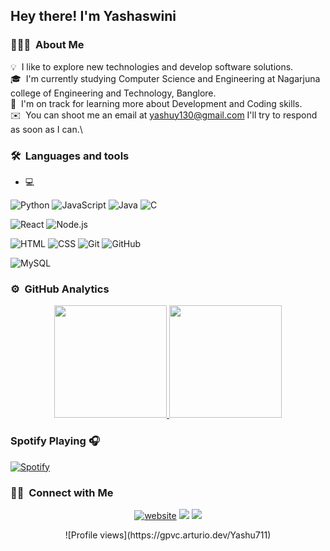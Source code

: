 <h2>Hey there! I'm Yashaswini</h2>

<h3> 👨🏻‍💻 &nbsp;About Me </h3>

💡 &nbsp;I like to explore new technologies and develop software solutions.\
🎓 &nbsp;I'm currently studying Computer Science and Engineering at Nagarjuna college of Engineering and Technology, Banglore.\
🌱 &nbsp;I'm on track for learning more about Development and Coding skills.\
✉️ &nbsp;You can shoot me an email at yashuy130@gmail.com I'll try to respond as soon as I can.\

<h3> 🛠 &nbsp;Languages and tools </h3>

- 💻 &nbsp;

 ![Python](https://img.shields.io/badge/-Python-05122A?style=flat&logo=python)
 ![JavaScript](https://img.shields.io/badge/-JavaScript-05122A?style=flat&logo=javascript)
 ![Java](https://img.shields.io/badge/-Java-05122A?style=flat&logo=Java&logoColor=FFA518)
 ![C](https://img.shields.io/badge/-C-05122A?style=flat&logo=C&logoColor=A8B9CC)

 ![React](https://img.shields.io/badge/-React-05122A?style=flat&logo=react)
 ![Node.js](https://img.shields.io/badge/-Node.js-05122A?style=flat&logo=node.js)


 ![HTML](https://img.shields.io/badge/-HTML-05122A?style=flat&logo=HTML5)
 ![CSS](https://img.shields.io/badge/-CSS-05122A?style=flat&logo=CSS3&logoColor=1572B6)
 ![Git](https://img.shields.io/badge/-Git-05122A?style=flat&logo=git)
 ![GitHub](https://img.shields.io/badge/-GitHub-05122A?style=flat&logo=github)
  
 ![MySQL](https://img.shields.io/badge/-MySQL-ffffff?style=flat&logo=mysql)


### ⚙️ &nbsp;GitHub Analytics

<p align="center">
<a href=https://github.com/Yashu711>
  <img height="180em" src="https://github-readme-stats-eight-theta.vercel.app/api?username=Yashu711&show_icons=true&theme=algolia&include_all_commits=true&count_private=true"/>
  <img height="180em" src="https://github-readme-stats-eight-theta.vercel.app/api/top-langs/?username=Yashu711&layout=compact&langs_count=8&theme=algolia"/>
</a>
</p>

### Spotify Playing 🎧
[![Spotify](https://novatorem.visualbean.vercel.app/api/spotify)](https://open.spotify.com/user/31xalir2dzytsbfipshbqg3krucu)


<h3> 🤝🏻 &nbsp;Connect with Me </h3>

<p align="center">
<a href="https://www.yashaswini.com"><img alt ="website" src="https://img.shields.io/badge/-yashaswini.com-3423A6?style=flat&logo=Google-Chrome&logoColor=white"/></a>
<a href="https://linkedin.com/in/yashaswini-p-a69a11265"><img src="https://img.shields.io/badge/-Yashaswini%20P%20-0077B5?style=flat&logo=Linkedin&logoColor=white"/></a>
<a href="https://instagram.com/yashuy711"><img src="https://img.shields.io/badge/-@yashuy711-E4405F?style=flat&logo=Instagram&logoColor=white"/></a>
</p>

<p align = "center">
![Profile views](https://gpvc.arturio.dev/Yashu711)
</p>
